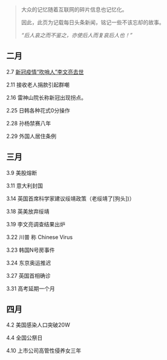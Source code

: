 > 大众的记忆随着互联网的碎片信息也记忆化。
>
> 因此，此页为记载每日头条新闻，铭记一些不该忘却的故事。
>
> *“后人哀之而不鉴之，亦使后人而复哀后人也！”*

## 二月

2.7 [新冠疫情“吹哨人”李文亮去世](https://cn.nytimes.com/china/20200207/li-wenliang-coronavirus/)

2.11 接收老人捐款引起群嘲

2.16 雷神山院长称新冠出现拐点。

2.25 日韩各种花式0分操作

2.28 孙杨禁赛八年

2.29 外国人居住条例

## 三月

3.9 美股熔断

3.11 意大利封国

3.14 英国首席科学家建议绥靖政策（老绥靖了[狗头])）

3.18 英美放弃绥靖

3.19 李文亮调查结果出炉

3.22 川普 称 Chinese Virus

3.23 韩国N号房事件

3.24 东京奥运推迟

3.27 英国首相确诊

3.31 高考延期一个月

## 四月

4.2 美国感染人口突破20W

4.4 全国公祭日

4.10 上市公司高管性侵养女三年






